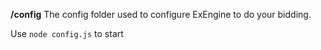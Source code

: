 **/config**
The config folder used to configure ExEngine to do your bidding.

Use `node config.js` to start
